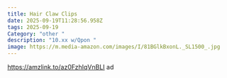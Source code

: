 ```yaml
---
title: Hair Claw Clips
date: 2025-09-19T11:28:56.958Z
tags: 2025-09-19
Category: "other "
description: "10.xx w/Qpon "
image: https://m.media-amazon.com/images/I/81BGlkBxonL._SL1500_.jpg
---
```

https://amzlink.to/az0FzhIqVnBLI  ad